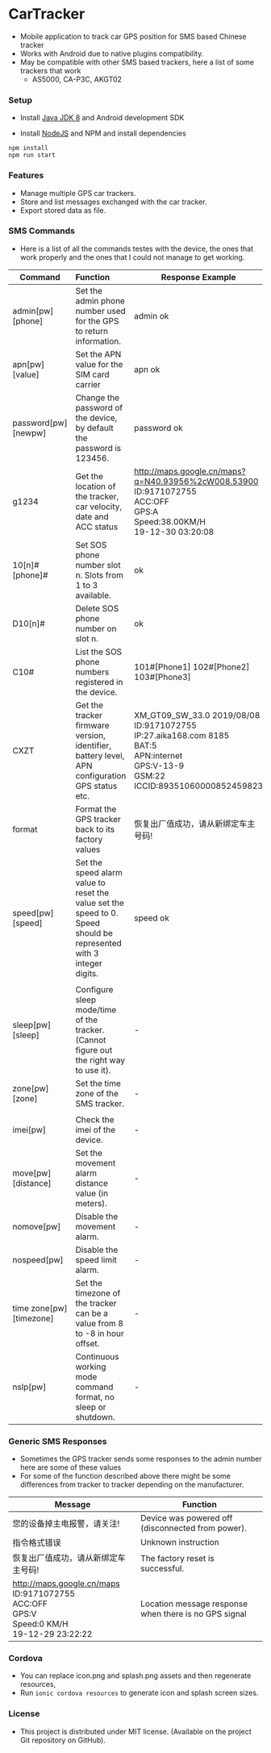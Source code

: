 # CarTracker
 - Mobile application to track car GPS position for SMS based Chinese tracker
 - Works with Android due to native plugins compatibility.
 - May be compatible with other SMS based trackers, here a list of some trackers that work
    - AS5000, CA-P3C,  AKGT02



### Setup

- Install [Java JDK 8](https://www.oracle.com/technetwork/java/javase/downloads/jdk8-downloads-2133151.html) and Android development SDK

 - Install [NodeJS](https://nodejs.org/en/) and NPM and install dependencies
```
npm install
npm run start
```



### Features

 - Manage multiple GPS car trackers.
 - Store and list messages exchanged with the car tracker.
 - Export stored data as file.



### SMS Commands

- Here is a list of all the commands testes with the device, the ones that work properly and the ones that I could not manage to get working.

| Command                  | Function                                                     | Response Example                                             | Tested |
| ------------------------ | :----------------------------------------------------------- | ------------------------------------------------------------ | ------ |
| admin[pw] [phone]        | Set the admin phone number used for the GPS to return information. | admin ok                                                     | OK     |
| apn[pw] [value]          | Set the APN value for the SIM card carrier                   | apn ok                                                       | OK     |
| password[pw] [newpw]     | Change the password of the device, by default the password is 123456. | password ok                                                  | OK     |
| g1234                    | Get the location of the tracker, car velocity, date and ACC status | http://maps.google.cn/maps?q=N40.93956%2cW008.53900<br/>ID:9171072755<br/>ACC:OFF<br/>GPS:A<br/>Speed:38.00KM/H<br/>19-12-30 03:20:08 | OK     |
| 10[n]#[phone]#           | Set SOS phone number slot n. Slots from 1 to 3 available.    | ok                                                           | OK     |
| D10[n]#                  | Delete SOS phone number on slot n.                           | ok                                                           | OK     |
| C10#                     | List the SOS phone numbers registered in the device.         | 101#[Phone1] 102#[Phone2] 103#[Phone3]                       | OK     |
| CXZT                     | Get the tracker firmware version, identifier, battery level, APN configuration GPS status etc. | XM_GT09_SW_33.0 2019/08/08<br/>ID:9171072755<br/>IP:27.aika168.com 8185<br/>BAT:5<br/>APN:internet<br/>GPS:V-13-9<br/>GSM:22<br/>ICCID:89351060000852459823 | OK     |
| format                   | Format the GPS tracker back to its factory values            | 恢复出厂值成功，请从新绑定车主号码!                          | OK     |
| speed[pw] [speed]        | Set the speed alarm value to reset the value set the speed to 0. Speed should be represented with 3 integer digits. | speed ok                                                     | OK     |
|                          |                                                              |                                                              |        |
| sleep[pw] [sleep]        | Configure sleep mode/time of the tracker. (Cannot figure out the right way to use it). | -                                                            | NOK    |
| zone[pw] [zone]          | Set the time zone of the SMS tracker.                        | -                                                            | NOK    |
|                          |                                                              |                                                              |        |
| imei[pw]                 | Check the imei of the device.                                | -                                                            | NOK    |
| move[pw] [distance]      | Set the movement alarm distance value (in meters).           | -                                                            | NOK    |
| nomove[pw]               | Disable the movement alarm.                                  | -                                                            | NOK    |
| nospeed[pw]              | Disable the speed limit alarm.                               | -                                                            | NOK    |
| time zone[pw] [timezone] | Set the timezone of the tracker can be a value from 8 to -8 in hour offset. | -                                                            | NOK    |
| nslp[pw]                 | Continuous working mode command format, no sleep or shutdown. | -                                                            | NOK    |



### Generic SMS Responses

 - Sometimes the GPS tracker sends some responses to the admin number here are some of these values
 - For some of the function described above there might be some differences from tracker to tracker depending on the manufacturer.

| Message                                                      | Function                                              |
| ------------------------------------------------------------ | ----------------------------------------------------- |
| 您的设备掉主电报警，请关注!                                  | Device was powered off (disconnected from power).     |
| 指令格式错误                                                 | Unknown instruction                                   |
| 恢复出厂值成功，请从新绑定车主号码!                          | The factory reset is successful.                      |
| <http://maps.google.cn/maps><br/>ID:9171072755<br/>ACC:OFF<br/>GPS:V<br/>Speed:0 KM/H<br/>19-12-29 23:22:22 | Location message response when there is no GPS signal |



### Cordova

 - You can replace icon.png and splash.png assets and then regenerate resources,
 - Run `ionic cordova resources` to generate icon and splash screen sizes.




### License
- This project is distributed under MIT license. (Available on the project Git repository on GitHub).
